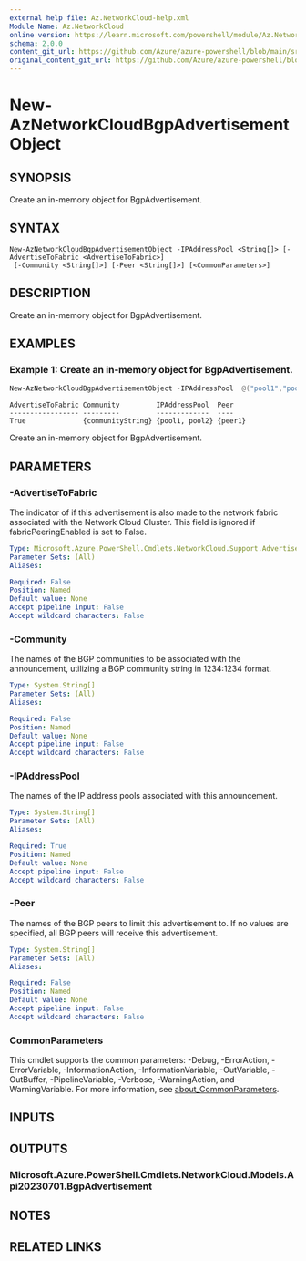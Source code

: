 ```yaml
---
external help file: Az.NetworkCloud-help.xml
Module Name: Az.NetworkCloud
online version: https://learn.microsoft.com/powershell/module/Az.NetworkCloud/new-AzNetworkCloudBgpAdvertisementObject
schema: 2.0.0
content_git_url: https://github.com/Azure/azure-powershell/blob/main/src/NetworkCloud/NetworkCloud/help/New-AzNetworkCloudBgpAdvertisementObject.md
original_content_git_url: https://github.com/Azure/azure-powershell/blob/main/src/NetworkCloud/NetworkCloud/help/New-AzNetworkCloudBgpAdvertisementObject.md
---
```


# New-AzNetworkCloudBgpAdvertisementObject

## SYNOPSIS
Create an in-memory object for BgpAdvertisement.

## SYNTAX

```
New-AzNetworkCloudBgpAdvertisementObject -IPAddressPool <String[]> [-AdvertiseToFabric <AdvertiseToFabric>]
 [-Community <String[]>] [-Peer <String[]>] [<CommonParameters>]
```

## DESCRIPTION
Create an in-memory object for BgpAdvertisement.

## EXAMPLES

### Example 1: Create an in-memory object for BgpAdvertisement.
```powershell
New-AzNetworkCloudBgpAdvertisementObject -IPAddressPool  @("pool1","pool2") -AdvertiseToFabric "True" -Community  @("communityString") -Peer @("peer1")
```

```output
AdvertiseToFabric Community         IPAddressPool  Peer
----------------- ---------         -------------  ----
True              {communityString} {pool1, pool2} {peer1}
```

Create an in-memory object for BgpAdvertisement.

## PARAMETERS

### -AdvertiseToFabric
The indicator of if this advertisement is also made to the network fabric associated with the Network Cloud Cluster.
This field is ignored if fabricPeeringEnabled is set to False.

```yaml
Type: Microsoft.Azure.PowerShell.Cmdlets.NetworkCloud.Support.AdvertiseToFabric
Parameter Sets: (All)
Aliases:

Required: False
Position: Named
Default value: None
Accept pipeline input: False
Accept wildcard characters: False
```

### -Community
The names of the BGP communities to be associated with the announcement, utilizing a BGP community string in 1234:1234 format.

```yaml
Type: System.String[]
Parameter Sets: (All)
Aliases:

Required: False
Position: Named
Default value: None
Accept pipeline input: False
Accept wildcard characters: False
```

### -IPAddressPool
The names of the IP address pools associated with this announcement.

```yaml
Type: System.String[]
Parameter Sets: (All)
Aliases:

Required: True
Position: Named
Default value: None
Accept pipeline input: False
Accept wildcard characters: False
```

### -Peer
The names of the BGP peers to limit this advertisement to.
If no values are specified, all BGP peers will receive this advertisement.

```yaml
Type: System.String[]
Parameter Sets: (All)
Aliases:

Required: False
Position: Named
Default value: None
Accept pipeline input: False
Accept wildcard characters: False
```

### CommonParameters
This cmdlet supports the common parameters: -Debug, -ErrorAction, -ErrorVariable, -InformationAction, -InformationVariable, -OutVariable, -OutBuffer, -PipelineVariable, -Verbose, -WarningAction, and -WarningVariable. For more information, see [about_CommonParameters](http://go.microsoft.com/fwlink/?LinkID=113216).

## INPUTS

## OUTPUTS

### Microsoft.Azure.PowerShell.Cmdlets.NetworkCloud.Models.Api20230701.BgpAdvertisement

## NOTES

## RELATED LINKS
